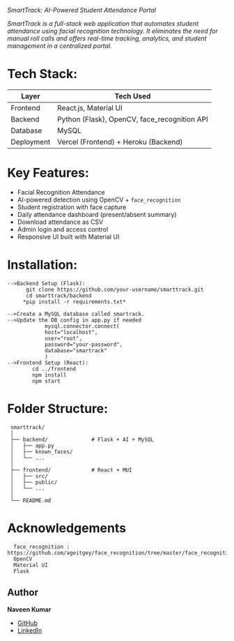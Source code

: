 *SmartTrack: AI-Powered Student Attendance Portal*

*SmartTrack is a full-stack web application that automates student attendance using facial recognition technology. It eliminates the need for manual roll calls and offers real-time tracking, analytics, and student management in a centralized portal.*


# Tech Stack:

| Layer        | Tech Used                              |
|--------------|----------------------------------------|
| Frontend     | React.js, Material UI                  |
| Backend      | Python (Flask), OpenCV, face_recognition API |
| Database     | MySQL                                  |
| Deployment   | Vercel (Frontend) + Heroku (Backend)   |


# Key Features:

-  Facial Recognition Attendance
-  AI-powered detection using OpenCV + `face_recognition`
-  Student registration with face capture
-  Daily attendance dashboard (present/absent summary)
-  Download attendance as CSV
-  Admin login and access control
-  Responsive UI built with Material UI


# Installation:

    -->Backend Setup (Flask):
          git clone https://github.com/your-username/smarttrack.git
          cd smarttrack/backend
         *pip install -r requirements.txt*
    
    -->Create a MySQL database called smartrack.
    -->Update the DB config in app.py if needed
                mysql.connector.connect(
                host="localhost",
                user="root",
                password="your-password",
                database="smartrack"
                )
    -->Frontend Setup (React):
            cd ../frontend
            npm install
            npm start

# Folder Structure:
            
     smarttrack/
     │
     ├── backend/              # Flask + AI + MySQL
     │   ├── app.py
     │   ├── known_faces/
     │   └── ...
     │
     ├── frontend/             # React + MUI
     │   ├── src/
     │   ├── public/
     │   └── ...
     │
     └── README.md



# Acknowledgements
     
      face_recognition :  https://github.com/ageitgey/face_recognition/tree/master/face_recognition
      OpenCV
      Material UI
      Flask



  ## Author

**Naveen Kumar**

- [GitHub](https://github.com/Acc284)  
- [LinkedIn](https://www.linkedin.com/in/naveen-kumar-b49a39283)

    



























     
